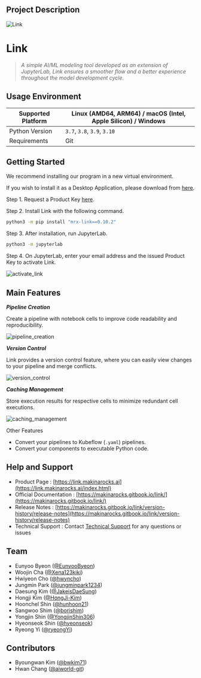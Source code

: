 ## Project Description

![Link](https://user-images.githubusercontent.com/18215796/186842421-4af16476-8c68-47e8-a941-c16d6bb1c43b.png)

# Link

> _A simple AI/ML modeling tool developed as an extension of JupyterLab, Link ensures a smoother flow and a better experience throughout the model development cycle._

## Usage Environment

| Supported Platform | Linux (AMD64, ARM64) / macOS (Intel, Apple Silicon) / Windows |
| ------------------ | ------------------------------------------------------------- |
| Python Version     | `3.7`, `3.8`, `3.9`, `3.10`                                   |
| Requirements       | Git                                                           |

## Getting Started

We recommend installing our program in a new virtual environment.

If you wish to install it as a Desktop Application, please download from [here](https://link.makinarocks.ai/download.html).

Step 1. Request a Product Key [here](https://link.makinarocks.ai/start.html).

Step 2. Install Link with the following command.

```bash
python3 -m pip install "mrx-link==0.10.2"
```

Step 3. After installation, run JupyterLab.

```bash
python3 -m jupyterlab
```

Step 4. On JupyterLab, enter your email address and the issued Product Key to activate Link.

![activate_link](https://user-images.githubusercontent.com/18215796/186842718-c8957d7a-d03c-4220-aa65-53925665a274.png)

## Main Features

**_Pipeline Creation_**

Create a pipeline with notebook cells to improve code readability and reproducibility.

![pipeline_creation](https://user-images.githubusercontent.com/18215796/186842853-dbe3d0ec-7388-4706-9755-580e04dbf1db.gif)

**_Version Control_**

Link provides a version control feature, where you can easily view changes to your pipeline and merge conflicts.

![version_control](https://user-images.githubusercontent.com/18215796/186842427-6156ff9a-70ea-4345-8cb4-56aa95471aff.gif)

**_Caching Management_**

Store execution results for respective cells to minimize redundant cell executions.

![caching_management](https://user-images.githubusercontent.com/18215796/186842403-66c6fabf-d395-4e76-8fdc-91145c869113.gif)

Other Features

- Convert your pipelines to Kubeflow (`.yaml`) pipelines.
- Convert your components to executable Python code.

## Help and Support

- Product Page : [https://link.makinarocks.ai](https://link.makinarocks.ai/index.html)
- Official Documentation : [https://makinarocks.gitbook.io/link/](https://makinarocks.gitbook.io/link/)
- Release Notes : [https://makinarocks.gitbook.io/link/version-history/release-notes](https://makinarocks.gitbook.io/link/version-history/release-notes)
- Technical Support : Contact [Technical Support](https://link.makinarocks.ai/technical_support.html) for any questions or issues

## Team

- Eunyoo Byeon ([@EunyooByeon](https://github.com/EunyooByeon))
- Woojin Cha ([@Xena123kiki](https://github.com/Xena123kiki))
- Hwiyeon Cho ([@hwyncho](https://github/com/hwyncho))
- Jungmin Park ([@jungminpark1234](https://github.com/jungminpark1234))
- Daesung Kim ([@JakeisDaeSung](https://github.com/JakeisDaeSung))
- Hongji Kim ([@HongJi-Kim](https://github.com/HongJi-Kim))
- Hoonchel Shin ([@hunhoon21](https://github.com/hunhoon21))
- Sangwoo Shim ([@borishim](https://github.com/borishim))
- Yongjin Shin ([@YongjinShin306](https://github.com/YongjinShin306))
- Hyeonseok Shin ([@hyeonseok](https://github.com/hyeonseok))
- Ryeong Yi ([@ryeongYi](https://github.com/ryeongYi))

## Contributors

- Byoungwan Kim ([@bwkim71](https://github.com/bwkim71))
- Hwan Chang ([@aiworld-git](https://github.com/aiworld-git))
